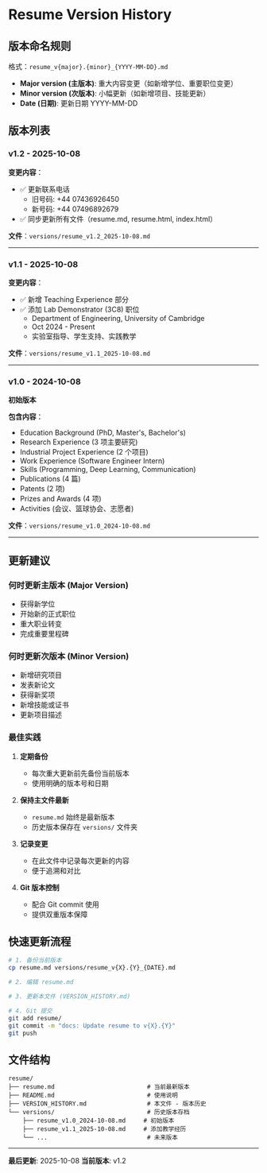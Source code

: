 # Resume Version History

## 版本命名规则

格式：`resume_v{major}.{minor}_{YYYY-MM-DD}.md`

- **Major version (主版本)**: 重大内容变更（如新增学位、重要职位变更）
- **Minor version (次版本)**: 小幅更新（如新增项目、技能更新）
- **Date (日期)**: 更新日期 YYYY-MM-DD

## 版本列表

### v1.2 - 2025-10-08
**变更内容**：
- ✅ 更新联系电话
  - 旧号码: +44 07436926450
  - 新号码: +44 07496892679
- ✅ 同步更新所有文件（resume.md, resume.html, index.html）

**文件**：`versions/resume_v1.2_2025-10-08.md`

---

### v1.1 - 2025-10-08
**变更内容**：
- ✅ 新增 Teaching Experience 部分
- ✅ 添加 Lab Demonstrator (3C8) 职位
  - Department of Engineering, University of Cambridge
  - Oct 2024 - Present
  - 实验室指导、学生支持、实践教学

**文件**：`versions/resume_v1.1_2025-10-08.md`

---

### v1.0 - 2024-10-08
**初始版本**

**包含内容**：
- Education Background (PhD, Master's, Bachelor's)
- Research Experience (3 项主要研究)
- Industrial Project Experience (2 个项目)
- Work Experience (Software Engineer Intern)
- Skills (Programming, Deep Learning, Communication)
- Publications (4 篇)
- Patents (2 项)
- Prizes and Awards (4 项)
- Activities (会议、篮球协会、志愿者)

**文件**：`versions/resume_v1.0_2024-10-08.md`

---

## 更新建议

### 何时更新主版本 (Major Version)
- 获得新学位
- 开始新的正式职位
- 重大职业转变
- 完成重要里程碑

### 何时更新次版本 (Minor Version)
- 新增研究项目
- 发表新论文
- 获得新奖项
- 新增技能或证书
- 更新项目描述

### 最佳实践

1. **定期备份**
   - 每次重大更新前先备份当前版本
   - 使用明确的版本号和日期

2. **保持主文件最新**
   - `resume.md` 始终是最新版本
   - 历史版本保存在 `versions/` 文件夹

3. **记录变更**
   - 在此文件中记录每次更新的内容
   - 便于追溯和对比

4. **Git 版本控制**
   - 配合 Git commit 使用
   - 提供双重版本保障

## 快速更新流程

```bash
# 1. 备份当前版本
cp resume.md versions/resume_v{X}.{Y}_{DATE}.md

# 2. 编辑 resume.md

# 3. 更新本文件 (VERSION_HISTORY.md)

# 4. Git 提交
git add resume/
git commit -m "docs: Update resume to v{X}.{Y}"
git push
```

## 文件结构

```
resume/
├── resume.md                          # 当前最新版本
├── README.md                          # 使用说明
├── VERSION_HISTORY.md                 # 本文件 - 版本历史
└── versions/                          # 历史版本存档
    ├── resume_v1.0_2024-10-08.md     # 初始版本
    ├── resume_v1.1_2025-10-08.md     # 添加教学经历
    └── ...                            # 未来版本
```

---

**最后更新**: 2025-10-08
**当前版本**: v1.2
